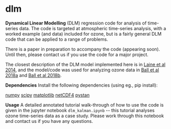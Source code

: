 # dlm

**Dynamical Linear Modelling** (DLM) regression code for analysis of time-series data. The code is targeted at atmospheric time-series analysis, with a worked example (and data) included for ozone, but is a fairly general DLM code that can be applied to a range of problems.

There is a paper in preparation to accompany the code (appearing soon). Until then, please contact us if you use the code for a major project.

The closest description of the DLM model implemented here is in [Laine et al 2014](https://www.atmos-chem-phys.net/14/9707/2014/acp-14-9707-2014.pdf), and the model/code was used for analyzing ozone data in [Ball et al 2018a](https://www.research-collection.ethz.ch/handle/20.500.11850/202027) and [Ball et al 2018b](https://www.atmos-chem-phys.net/18/1379/2018/acp-18-1379-2018.html).

**Dependencies** Install the following dependencies (using eg., pip install):

[numpy](http://www.numpy.org)
[scipy](https://www.scipy.org)
[matplotlib](https://matplotlib.org)
[netCDF4](https://pypi.org/project/netcdf/)
[pystan](https://pystan.readthedocs.io/en/latest/)

**Usage** A detailed annotated tutorial walk-through of how to use the code is given in the jupyter notebook `dlm_kalman.ipynb` -- this tutorial analyses ozone time-series data as a case study. Please work through this notebook and contact us if you have any questions.
